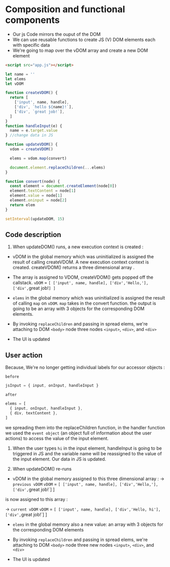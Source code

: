 # Composition and functional components

- Our js Code mirrors the ouput of the DOM
- We can use reusable functions to create JS (V) DOM elements each with specific data
- We're going to map over the vDOM array and create a new DOM element

```html
<script src="app.js"></script>
```

```js
let name = ''
let elems
let vDOM

function createVDOM() {
  return [
    ['input', name, handle],
    ['div', `hello ${name}!`],
    ['div', `great job!`],
  ]
}
function handleInput(e) {
  name = e.target.value
} //change data in JS

function updateVDOM() {
  vdom = createVDOM()

  elems = vdom.map(convert)

  document.element.replaceChildren(...elems)
}

function convert(node) {
  const element = document.createElement(node[0])
  element.textContent = node[1]
  element.value = node[1]
  element.oninput = node[2]
  return elem
}

setInterval(updateDOM, 15)
```

## Code description

1. When updateDOM() runs, a new execution context is created :

- vDOM in the global memory which was uninitialized is assigned the result of calling createVDOM. A new execution context context is created. createVDOM() returns a three dimensional array .

- The array is assigned to VDOM, createVDOM() gets popped off the callstack.
  `vDOM` =
  `[
['input', name, handle],
['div','Hello,'],
['div',`great job!`]
  ]
  `

- `elems` in the global memory which was uninitialized is assigned the result of calling `map` on `vDOM`. `map` takes in the convert function. the output is going to be an array with 3 objects for the corresponding DOM elements.

- By invoking `replaceChildren` and passing in spread elems, we're attaching to DOM `<body>` node three nodes `<input>`, `<div>`, and `<div>`

- The UI is updated

## User action

Because, We're no longer getting individual labels for our accessor objects :

`before`

```js
jsInput = { input, onInput, handleInput }
```

`after`

```js
elems = [
  { input, onInput, handleInput },
  { div, textContent },
]
```

we spreading them into the replaceChildren function, in the handler function we used the `event object` (an object full of information about the user actions) to access the value of the input element.

1. When the user types `hi` in the input element, handleInput is going to be triggered in JS and the variable name will be reassigned to the value of the input element. Our data in JS is updated.

2. When updateDOM() re-runs

- vDOM in the global memory assigned to this three dimensional array :
  -> `previous vDOM` `vDOM` =
  `[
['input', name, handle],
['div','Hello,'],
['div',`great job!`]
  ]

is now assigned to this array :

-> `current vDOM` `vDOM` =
`[
['input', name, handle],
['div','Hello, hi'],
['div',`great job!`]
]

- `elems` in the global memory also a new value: an array with 3 objects for the corresponding DOM elements

- By invoking `replaceChildren` and passing in spread elems, we're attaching to DOM `<body>` node three new nodes `<input>`, `<div>`, and `<div>`

- The UI is updated
